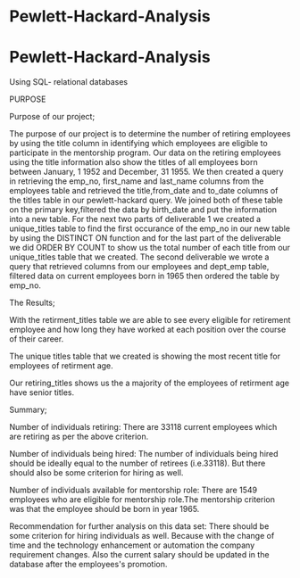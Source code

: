 # Pewlett-Hackard-Analysis
# Pewlett-Hackard-Analysis

Using  SQL- relational databases


PURPOSE

Purpose of our project;

The purpose of our project is to determine the number of retiring employees by using the title column in identifying which employees are eligible to participate in the mentorship program. Our data on the retiring employees using the title information also show the titles of all employees born between January, 1 1952 and December, 31 1955. We then created a query in retrieving the emp_no, first_name and last_name columns from the employees table and retrieved the title,from_date and to_date columns of the titles table in our pewlett-hackard query. We joined both of these table on the primary key,filtered the data by birth_date and put the information into a new table. For the next two parts of deliverable 1 we created a unique_titles table to find the first occurance of the emp_no in our new table by using the DISTINCT ON function and for the last part of the deliverable we did ORDER BY COUNT to show us the total number of each title from our unique_titles table that we created. The second deliverable we wrote a query that retrieved columns from our employees and dept_emp table, filtered data on current employees born in 1965 then ordered the table by emp_no.

The Results;

With the retirment_titles table we are able to see every eligible for retirement employee and how long they have worked at each position over the course of their career.

The unique titles table that we created is showing the most recent title for employees of retirment age.

Our retiring_titles shows us the a majority of the employees of retirment age have senior titles.



Summary;

Number of individuals retiring: There are 33118 current employees which are retiring as per the above criterion.

Number of individuals being hired: The number of individuals being hired should be ideally equal to the number of retirees (i.e.33118). But there should also be some criterion for hiring as well.

Number of individuals available for mentorship role: There are 1549 employees who are eligible for mentorship role.The mentorship criterion was that the employee should be born in year 1965.

Recommendation for further analysis on this data set: There should be some criterion for hiring individuals as well. Because with the change of time and the technology enhancement or automation the company requirement changes. Also the current salary should be updated in the database after the employees's promotion.
